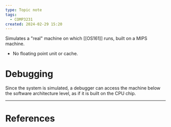 ```yaml
---
type: Topic note
tags:
  - COMP3231
created: 2024-02-29 15:20
---
```

Simulates a "real" machine on which [[OS161]] runs, built on a MIPS machine.

- No floating point unit or cache.
# Debugging

Since the system is simulated, a debugger can access the machine below the software architecture level, as if it is built on the CPU chip. 

---
# References
